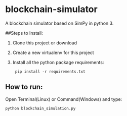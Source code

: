 # blockchain-simulator
A blockchain simulator based on SimPy in python 3. 

##Steps to Install:

1. Clone this project or download

2. Create a new virtualenv for this project

3. Install all the python package requirements:

        pip install -r requirements.txt

## How to run:

Open Terminal(Linux) or Command(Windows) and type:
    
    python blockchain_simulation.py
